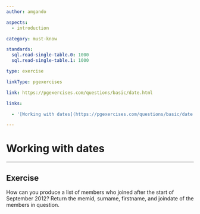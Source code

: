 ```yaml
---
author: amgando

aspects:
  - introduction

category: must-know

standards:
  sql.read-single-table.0: 1000
  sql.read-single-table.1: 1000

type: exercise

linkType: pgexercises

link: https://pgexercises.com/questions/basic/date.html

links:

  - '[Working with dates](https://pgexercises.com/questions/basic/date.html){documentation}'

---
```


# Working with dates

---
## Exercise

How can you produce a list of members who joined after the start of September 2012? Return the memid, surname, firstname, and joindate of the members in question.
